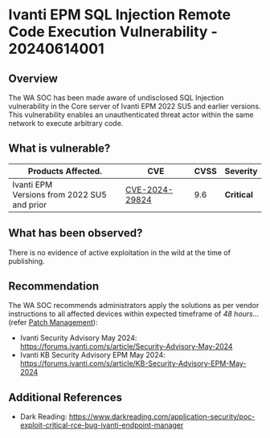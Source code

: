 # Ivanti EPM SQL Injection Remote Code Execution Vulnerability - 20240614001

## Overview

The WA SOC has been made aware of undisclosed SQL Injection vulnerability in the Core server of Ivanti EPM 2022 SU5 and earlier versions. This vulnerability enables an unauthenticated threat actor within the same network to execute arbitrary code.

## What is vulnerable?

| Products Affected.                                | CVE                                                               | CVSS | Severity     |
| ------------------------------------------------- | ----------------------------------------------------------------- | ---- | ------------ |
| Ivanti EPM </br> Versions from 2022 SU5 and prior | [CVE-2024-29824](https://nvd.nist.gov/vuln/detail/CVE-2024-29824) | 9.6  | **Critical** |

## What has been observed?

There is no evidence of active exploitation in the wild at the time of publishing.

## Recommendation

The WA SOC recommends administrators apply the solutions as per vendor instructions to all affected devices within expected timeframe of *48 hours...* (refer [Patch Management](../guidelines/patch-management.md)):

- Ivanti Security Advisory May 2024: <https://forums.ivanti.com/s/article/Security-Advisory-May-2024>
- Ivanti KB Security Advisory EPM May 2024: <https://forums.ivanti.com/s/article/KB-Security-Advisory-EPM-May-2024>

## Additional References

- Dark Reading: <https://www.darkreading.com/application-security/poc-exploit-critical-rce-bug-ivanti-endpoint-manager>
